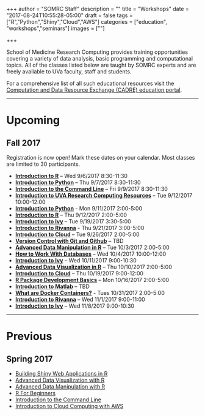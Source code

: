 +++
author = "SOMRC Staff"
description = ""
title = "Workshops"
date = "2017-08-24T10:55:28-05:00"
draft = false
tags = ["R","Python","Shiny","Cloud","AWS"]
categories = ["education", "workshops","seminars"]
images = [""]

+++

<p class=lead>School of Medicine Research Computing provides training opportunities covering a variety of data analysis, basic programming and computational topics. All of the classes listed below are taught by SOMRC experts and are freely available to UVa faculty, staff and students.</p>

<p class=lead>For a comprehensive list of all such educational resources visit the <a href="http://cadre.virginia.edu/service-detail/education" target="_new">Computation and Data Resource Exchange (CADRE) education portal</a>.</p>

- - -

# Upcoming

<!--
<div class="alert alert-success" role="alert" style="">
</div>
-->

## Fall 2017

<div class="alert alert-success" role="alert">Registration is now open! Mark these dates on your calendar. Most classes are limited to 30 participants.</div>

- [**Introduction to R**](http://cal.hsl.virginia.edu/event/3540810) – Wed 9/6/2017 8:30-11:30
- [**Introduction to Python**](http://cal.hsl.virginia.edu/event/3542919) – Thu 9/7/2017 8:30-11:30
- [**Introduction to the Command Line**](http://cal.hsl.virginia.edu/event/3542973) – Fri 9/9/2017 8:30-11:30 
- [**Introduction to UVA Research Computing Resources**](z) – Tue 9/12/2017 10:00-12:00
- [**Introduction to Python**](http://cal.hsl.virginia.edu/event/3542985) - Mon 9/11/2017 2:00-5:00
- [**Introduction to R**](http://cal.hsl.virginia.edu/event/3542986) – Thu 9/12/2017 2:00-5:00
- [**Introduction to Ivy**](http://cal.hsl.virginia.edu/event/3543023) – Tue 9/19/2017 3:30-5:00
- [**Introduction to Rivanna**](http://cal.hsl.virginia.edu/event/3543026) - Thu 9/21/2017 3:00-5:00
- [**Introduction to Cloud**](http://cal.hsl.virginia.edu/event/3543036) – Tue 9/26/2017 2:00-5:00
- [**Version Control with Git and Github**](z) – TBD
- [**Advanced Data Manipulation in R**](http://cal.hsl.virginia.edu/event/3543043) – Tue 10/3/2017 2:00-5:00 
- [**How to Work With Databases**](http://cal.hsl.virginia.edu/event/3543075) – Wed 10/4/2017 10:00-12:00
- [**Introduction to Ivy**](z) – Wed 10/11/2017 9:00-10:30
- [**Advanced Data Visualization in R**](z) – Thu 10/10/2017 2:00-5:00
- [**Introduction to Cloud**](http://cal.hsl.virginia.edu/event/3543088) – Thu 10/19/2017 9:00-12:00
- [**R Package Development Basics**](http://cal.hsl.virginia.edu/event/3543086) – Mon 10/16/2017 2:00-5:00
- [**Introduction to Matlab**](z) – TBD
- [**What are Docker Containers?**](http://cal.hsl.virginia.edu/event/3543093) - Tues 10/31/2017 2:00-5:00
- [**Introduction to Rivanna**](z) – Wed 11/1/2017 9:00-11:00
- [**Introduction to Ivy**](z) – Wed 11/8/2017 9:00-10:30

- - -

# Previous

## Spring 2017 

- [Building Shiny Web Applications in R](http://cal.hsl.virginia.edu/event/3066560)
- [Advanced Data Visualization with R](http://cal.lib.virginia.edu/event/3027288)
- [Advanced Data Manipulation with R](http://cal.hsl.virginia.edu/event/3066440)
- [R For Beginners](http://cal.hsl.virginia.edu/event/3066390)
- [Introduction to the Command Line](http://cal.hsl.virginia.edu/event/3066410)
- [Introduction to Cloud Computing with AWS](http://cal.hsl.virginia.edu/event/3188800)
